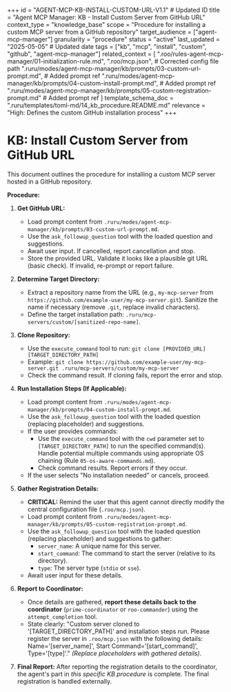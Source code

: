 +++
id = "AGENT-MCP-KB-INSTALL-CUSTOM-URL-V1.1" # Updated ID
title = "Agent MCP Manager: KB - Install Custom Server from GitHub URL"
context_type = "knowledge_base"
scope = "Procedure for installing a custom MCP server from a GitHub repository"
target_audience = ["agent-mcp-manager"]
granularity = "procedure"
status = "active"
last_updated = "2025-05-05" # Updated date
tags = ["kb", "mcp", "install", "custom", "github", "agent-mcp-manager"]
related_context = [
    ".roo/rules-agent-mcp-manager/01-initialization-rule.md",
    ".roo/mcp.json", # Corrected config file path
    ".ruru/modes/agent-mcp-manager/kb/prompts/03-custom-url-prompt.md", # Added prompt ref
    ".ruru/modes/agent-mcp-manager/kb/prompts/04-custom-install-prompt.md", # Added prompt ref
    ".ruru/modes/agent-mcp-manager/kb/prompts/05-custom-registration-prompt.md" # Added prompt ref
    ]
template_schema_doc = ".ruru/templates/toml-md/14_kb_procedure.README.md"
relevance = "High: Defines the custom GitHub installation process"
+++

# KB: Install Custom Server from GitHub URL

This document outlines the procedure for installing a custom MCP server hosted in a GitHub repository.

**Procedure:**

1.  **Get GitHub URL:**
    *   Load prompt content from `.ruru/modes/agent-mcp-manager/kb/prompts/03-custom-url-prompt.md`.
    *   Use the `ask_followup_question` tool with the loaded question and suggestions.
    *   Await user input. If cancelled, report cancellation and stop.
    *   Store the provided URL. Validate it looks like a plausible git URL (basic check). If invalid, re-prompt or report failure.

2.  **Determine Target Directory:**
    *   Extract a repository name from the URL (e.g., `my-mcp-server` from `https://github.com/example-user/my-mcp-server.git`). Sanitize the name if necessary (remove `.git`, replace invalid characters).
    *   Define the target installation path: `.ruru/mcp-servers/custom/[sanitized-repo-name]`.

3.  **Clone Repository:**
    *   Use the `execute_command` tool to run: `git clone [PROVIDED_URL] [TARGET_DIRECTORY_PATH]`
    *   Example: `git clone https://github.com/example-user/my-mcp-server.git .ruru/mcp-servers/custom/my-mcp-server`
    *   Check the command result. If cloning fails, report the error and stop.

4.  **Run Installation Steps (If Applicable):**
    *   Load prompt content from `.ruru/modes/agent-mcp-manager/kb/prompts/04-custom-install-prompt.md`.
    *   Use the `ask_followup_question` tool with the loaded question (replacing placeholder) and suggestions.
    *   If the user provides commands:
        *   Use the `execute_command` tool with the `cwd` parameter set to `[TARGET_DIRECTORY_PATH]` to run the specified command(s). Handle potential multiple commands using appropriate OS chaining (Rule `05-os-aware-commands.md`).
        *   Check command results. Report errors if they occur.
    *   If the user selects "No installation needed" or cancels, proceed.

5.  **Gather Registration Details:**
    *   **CRITICAL:** Remind the user that this agent cannot directly modify the central configuration file (`.roo/mcp.json`).
    *   Load prompt content from `.ruru/modes/agent-mcp-manager/kb/prompts/05-custom-registration-prompt.md`.
    *   Use the `ask_followup_question` tool with the loaded question (replacing placeholder) and suggestions to gather:
        *   `server_name`: A unique name for this server.
        *   `start_command`: The command to start the server (relative to its directory).
        *   `type`: The server type (`stdio` or `sse`).
    *   Await user input for these details.

6.  **Report to Coordinator:**
    *   Once details are gathered, **report these details back to the coordinator** (`prime-coordinator` or `roo-commander`) using the `attempt_completion` tool.
    *   State clearly: "Custom server cloned to '[TARGET_DIRECTORY_PATH]' and installation steps run. Please register the server in `.roo/mcp.json` with the following details: Name='[server_name]', Start Command='[start_command]', Type='[type]'." *(Replace placeholders with gathered details)*.

7.  **Final Report:** After reporting the registration details to the coordinator, the agent's part in *this specific KB procedure* is complete. The final registration is handled externally.
